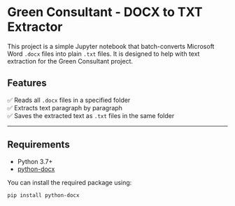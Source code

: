 # Green Consultant - DOCX to TXT Extractor

This project is a simple Jupyter notebook that batch-converts Microsoft Word `.docx` files into plain `.txt` files. It is designed to help with text extraction for the Green Consultant project.

## Features

✅ Reads all `.docx` files in a specified folder  
✅ Extracts text paragraph by paragraph  
✅ Saves the extracted text as `.txt` files in the same folder

---

## Requirements

- Python 3.7+
- [python-docx](https://pypi.org/project/python-docx/)

You can install the required package using:

```bash
pip install python-docx
